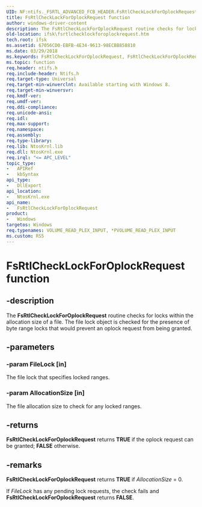 ```yaml
---
UID: NF:ntifs._FSRTL_ADVANCED_FCB_HEADER.FsRtlCheckLockForOplockRequest(PFILE_LOCK,PLARGE_INTEGER)
title: FsRtlCheckLockForOplockRequest function
author: windows-driver-content
description: The FsRtlCheckLockForOplockRequest routine checks for locks within the allocation size of a file. The file lock object is checked for the presence of byte range locks that would prevent an oplock request from being granted.
old-location: ifsk\fsrtlchecklockforoplockrequest.htm
tech.root: ifsk
ms.assetid: 67056CD0-EBFB-4E34-9613-98ECBB858810
ms.date: 03/29/2018
ms.keywords: FsRtlCheckLockForOplockRequest, FsRtlCheckLockForOplockRequest routine [Installable File System Drivers], ifsk.fsrtlchecklockforoplockrequest, ntifs/FsRtlCheckLockForOplockRequest
ms.topic: function
req.header: ntifs.h
req.include-header: Ntifs.h
req.target-type: Universal
req.target-min-winverclnt: Available starting with Windows 8.
req.target-min-winversvr:
req.kmdf-ver:
req.umdf-ver:
req.ddi-compliance:
req.unicode-ansi:
req.idl:
req.max-support:
req.namespace:
req.assembly:
req.type-library:
req.lib: NtosKrnl.lib
req.dll: NtosKrnl.exe
req.irql: "<= APC_LEVEL"
topic_type:
-	APIRef
-	kbSyntax
api_type:
-	DllExport
api_location:
-	NtosKrnl.exe
api_name:
-	FsRtlCheckLockForOplockRequest
product:
-	Windows
targetos: Windows
req.typenames: VOLUME_READ_PLEX_INPUT, *PVOLUME_READ_PLEX_INPUT
ms.custom: RS5
---
```


# FsRtlCheckLockForOplockRequest function


## -description


The <b>FsRtlCheckLockForOplockRequest</b> routine checks for locks within the allocation size of a file. The file lock object is  checked for the presence of  byte range locks that would prevent an oplock request from being granted.


## -parameters




### -param FileLock [in]

The file lock that specifies locked ranges.


### -param AllocationSize [in]

The file allocation size to check for any locked ranges.


## -returns



<b>FsRtlCheckLockForOplockRequest</b> returns <b>TRUE</b> if the  oplock request can be granted;  <b> FALSE</b> otherwise.




## -remarks



<b>FsRtlCheckLockForOplockRequest</b> returns <b>TRUE</b> if <i>AllocationSize</i> = 0.

If <i>FileLock</i> has any pending lock requests, the check fails and <b>FsRtlCheckLockForOplockRequest</b> returns <b>FALSE</b>.



